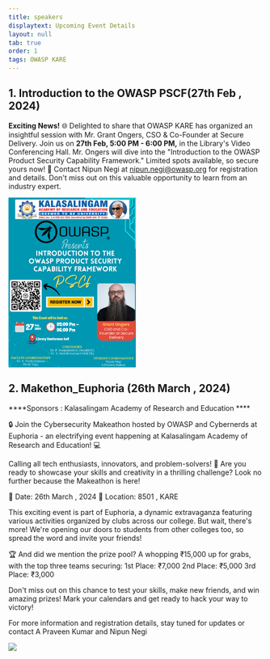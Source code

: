 ```yaml
---
title: speakers
displaytext: Upcoming Event Details 
layout: null
tab: true
order: 1
tags: OWASP KARE
---
```



## 1. Introduction to the OWASP PSCF(27th Feb , 2024) 
**Exciting News!** 🌐 Delighted to share that OWASP KARE has organized an insightful session with Mr. Grant Ongers, CSO & Co-Founder at Secure Delivery. 
Join us on **27th Feb, 5:00 PM - 6:00 PM,** in the Library's Video Conferencing Hall. Mr. Ongers will dive into the "Introduction to the OWASP Product Security Capability Framework." Limited spots available, so secure yours now! 🚀 Contact Nipun Negi at nipun.negi@owasp.org for registration and details. Don't miss out on this valuable opportunity to learn from an industry expert. 

<div style="display: flex; justify-content: space-between;">
  <img src="./assets/images/Grant sir.png" style="width: 50%; margin-right: 10%;">
</div>

## 2. Makethon_Euphoria (26th March , 2024) 
****Sponsors : Kalasalingam Academy of Research and Education ****


🔒 Join the Cybersecurity Makeathon hosted by OWASP and Cybernerds at Euphoria - an electrifying event happening at Kalasalingam Academy of Research and Education! 💻

Calling all tech enthusiasts, innovators, and problem-solvers! 🚀 Are you ready to showcase your skills and creativity in a thrilling challenge? Look no further because the Makeathon is here!

📅 Date: 26th March , 2024
📍 Location: 8501 , KARE

This exciting event is part of Euphoria, a dynamic extravaganza featuring various activities organized by clubs across our college. But wait, there's more! We're opening our doors to students from other colleges too, so spread the word and invite your friends!

🏆 And did we mention the prize pool? A whopping ₹15,000 up for grabs, with the top three teams securing:
1st Place: ₹7,000
2nd Place: ₹5,000
3rd Place: ₹3,000

Don't miss out on this chance to test your skills, make new friends, and win amazing prizes! Mark your calendars and get ready to hack your way to victory!

For more information and registration details, stay tuned for updates or contact A Praveen Kumar and Nipun Negi
<div style="display: flex; justify-content: space-between;">
  <img src="./assets/images/Makethon_euphoria.png" style="width: 50%; margin-right: 10%;">
</div>



